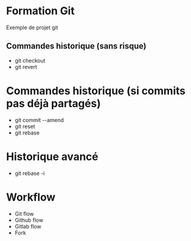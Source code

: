 # Formation Git

Exemple de projet git

## Commandes historique (sans risque)

- git checkout
- git revert

# Commandes historique (si commits pas déjà partagés)

- git commit --amend
- git reset
- git rebase

# Historique avancé

- git rebase -i

# Workflow

- Git flow
- Github flow
- Gitlab flow
- Fork
